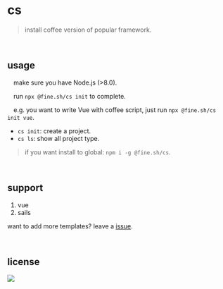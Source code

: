 # cs

> install coffee version of popular framework.

<br/>

## usage
&emsp;make sure you have Node.js (>8.0).

&emsp;run `npx @fine.sh/cs init` to complete.

&emsp;e.g. you want to write Vue with coffee script, just run `npx @fine.sh/cs init vue`.


  - `cs init`: create a project.
  - `cs ls`: show all project type.
  
>if you want install to global: `npm i -g @fine.sh/cs`.

<br/>

## support

  1. vue
  2. sails
  
  want to add more templates? leave a [issue](https://github.com/just-fine/cs/issues/new).

<br/>

## license
<a href="https://app.fossa.io/projects/git%2Bgithub.com%2Fjust-fine%2Fcs?ref=badge_large" alt="FOSSA Status"><img src="https://app.fossa.io/api/projects/git%2Bgithub.com%2Fjust-fine%2Fcs.svg?type=large"/></a>
